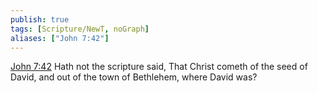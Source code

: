 ```yaml
---
publish: true
tags: [Scripture/NewT, noGraph]
aliases: ["John 7:42"]
---
```

[John 7:42](https://churchofjesuschrist.org/study/scriptures/nt/john/7?lang=eng&id=p42#p42) Hath not the scripture said, That Christ cometh of the seed of David, and out of the town of Bethlehem, where David was?
